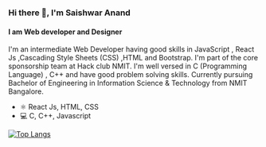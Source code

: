 ### Hi there 👋, I'm Saishwar Anand
#### I am Web developer and Designer

I'm an intermediate Web Developer having good skills in JavaScript , React Js ,Cascading Style Sheets (CSS) ,HTML and Bootstrap.
I'm part of the core sponsorship team at Hack club NMIT.
I'm well versed in C (Programming Language) , C++ and have good problem solving skills.
Currently pursuing Bachelor of Engineering in Information Science & Technology
from NMIT Bangalore.

- ⚛️ React Js, HTML, CSS
 - 💻 C, C++, Javascript
  
   
 [![Top Langs](https://github-readme-stats.vercel.app/api/top-langs/?username=saianand32&layout=compact)](https://github.com/saianand32/github-readme-stats)









